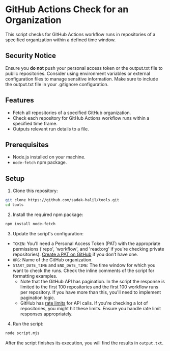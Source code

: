 # GitHub Actions Check for an Organization

This script checks for GitHub Actions workflow runs in repositories of a specified organization within a defined time window.

## Security Notice

Ensure you **do not** push your personal access token or the output.txt file to public repositories. Consider using environment variables or external configuration files to manage sensitive information. Make sure to include the output.txt file in your .gitignore configuration.

## Features

- Fetch all repositories of a specified GitHub organization.
- Check each repository for GitHub Actions workflow runs within a specified time frame.
- Outputs relevant run details to a file.

## Prerequisites

- Node.js installed on your machine.
- `node-fetch` npm package.

## Setup

1. Clone this repository:

```bash
git clone https://github.com/sadak-halil/tools.git
cd tools
```

2. Install the required npm package:

```bash
npm install node-fetch
```

3. Update the script's configuration:

- `TOKEN`: You'll need a Personal Access Token (PAT) with the appropriate permissions ('repo', 'workflow', and 'read:org' if you're checking private repositories). [Create a PAT on GitHub](https://github.com/settings/tokens) if you don’t have one.
- `ORG`: Name of the GitHub organization.
- `START_DATE_TIME` and `END_DATE_TIME`: The time window for which you want to check the runs. Check the inline comments of the script for formatting examples.
  - Note that the GitHub API has pagination. In the script the response is limited to the first 100 repositories and the first 100 workflow runs per repository. If you have more than this, you'll need to implement pagination logic.
  - GitHub has [rate limits](https://docs.github.com/en/rest/overview/resources-in-the-rest-api#rate-limiting) for API calls. If you're checking a lot of repositories, you might hit these limits. Ensure you handle rate limit responses appropriately.

4. Run the script:

```bash
node script.mjs
```

After the script finishes its execution, you will find the results in `output.txt`.
